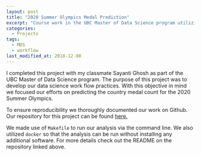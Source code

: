 ```yaml
---
layout: post
title: "2020 Summer Olympics Medal Prediction"
excerpt: "Course work in the UBC Master of Data Science program utilizing common data science work flows"
categories:
  - Projects
tags:
  - MDS
  - workflow
last_modified_at: 2018-12-08
---
```


I completed this project with my classmate Sayanti Ghosh as part of the UBC Master of Data Science program. The purpose of this project was to develop our data science work flow practices. With this objective in mind we focused our efforts on predicting the country medal count for the 2020 Summer Olympics.  

To ensure reproducibility we thoroughly documented our work on Github. Our repository for this project can be found [here.](https://github.com/UBC-MDS/DSCI_522_OlympicMedalPrediction)  

We made use of `Makefile` to run our analysis via the command line. We also utilized `docker` so that the analysis can be run without installing any additional software. For more details check out the README on the repository linked above.  
